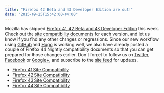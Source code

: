 ```yaml
---
title: "Firefox 42 Beta and 43 Developer Edition are out!"
date: "2015-09-25T15:42:00-04:00"
---
```

Mozilla has shipped [Firefox 41, 42 Beta and 43 Developer Edition](https://www.mozilla.org/firefox/channel/) this week. Check out the [site compatibility documents](https://www.fxsitecompat.com/en-CA/docs/) for each version, and let us know if you find any other changes or regressions. Since our new workflow using [GitHub](https://github.com/fxsitecompat/www.fxsitecompat.com) and [Hugo](http://gohugo.io/) is working well, we also have already posted a couple of Firefox 44 Nightly compatibility documents so that you can get prepared for those changes earlier. Don't forget to follow us on [Twitter](https://twitter.com/FxSiteCompat), [Facebook](https://www.facebook.com/FxSiteCompat) or [Google+](https://plus.google.com/+FxSiteCompatibility), and subscribe to the [site feed](https://www.fxsitecompat.com/en-CA/index.xml) for updates.

* [Firefox 41 Site Compatibility](https://www.fxsitecompat.com/en-CA/versions/41/)
* [Firefox 42 Site Compatibility](https://www.fxsitecompat.com/en-CA/versions/42/)
* [Firefox 43 Site Compatibility](https://www.fxsitecompat.com/en-CA/versions/43/)
* [Firefox 44 Site Compatibility](https://www.fxsitecompat.com/en-CA/versions/44/)
